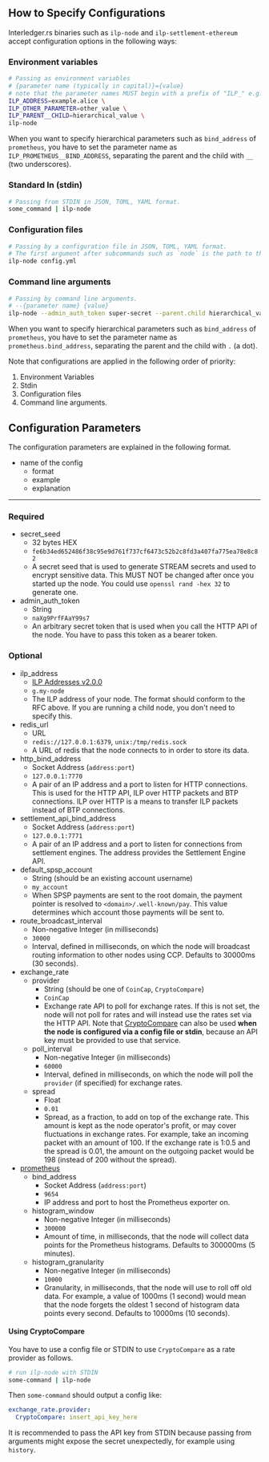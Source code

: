 ## How to Specify Configurations

Interledger.rs binaries such as `ilp-node` and `ilp-settlement-ethereum` accept configuration options in the following ways:

### Environment variables

```bash #
# Passing as environment variables
# {parameter name (typically in capital)}={value}
# note that the parameter names MUST begin with a prefix of "ILP_" e.g. ILP_SECRET_SEED
ILP_ADDRESS=example.alice \
ILP_OTHER_PARAMETER=other_value \
ILP_PARENT__CHILD=hierarchical_value \
ilp-node
```

When you want to specify hierarchical parameters such as `bind_address` of `prometheus`, you have to set the parameter name as `ILP_PROMETHEUS__BIND_ADDRESS`, separating the parent and the child with `__` (two underscores). 

### Standard In (stdin)

```bash #
# Passing from STDIN in JSON, TOML, YAML format.
some_command | ilp-node
```

### Configuration files

```bash #
# Passing by a configuration file in JSON, TOML, YAML format.
# The first argument after subcommands such as `node` is the path to the configuration file.
ilp-node config.yml
```

### Command line arguments

```bash #
# Passing by command line arguments.
# --{parameter name} {value}
ilp-node --admin_auth_token super-secret --parent.child hierarchical_value
```

When you want to specify hierarchical parameters such as `bind_address` of `prometheus`, you have to set the parameter name as `prometheus.bind_address`, separating the parent and the child with `.` (a dot). 

Note that configurations are applied in the following order of priority:
1. Environment Variables
1. Stdin
1. Configuration files
1. Command line arguments.

## Configuration Parameters

The configuration parameters are explained in the following format.

- name of the config
    - format
    - example
    - explanation

---

### Required

- secret_seed
    - 32 bytes HEX
    - `fe6b34ed652486f38c95e9d761f737cf6473c52b2c8fd3a407fa775ea78e8c82`
    - A secret seed that is used to generate STREAM secrets and used to encrypt sensitive data. This MUST NOT be changed after once you started up the node. You could use `openssl rand -hex 32` to generate one.
- admin_auth_token
    - String
    - `naXg9PrfFAaY99s7`
    - An arbitrary secret token that is used when you call the HTTP API of the node. You have to pass this token as a bearer token.

### Optional

- ilp_address
    - [ILP Addresses v2.0.0](https://github.com/interledger/rfcs/blob/master/0015-ilp-addresses/0015-ilp-addresses.md)
    - `g.my-node`
    - The ILP address of your node. The format should conform to the RFC above. If you are running a child node, you don't need to specify this.
- redis_url
    - URL
    - `redis://127.0.0.1:6379`, `unix:/tmp/redis.sock`
    - A URL of redis that the node connects to in order to store its data.
- http_bind_address
    - Socket Address (`address:port`)
    - `127.0.0.1:7770`
    - A pair of an IP address and a port to listen for HTTP connections. This is used for the HTTP API, ILP over HTTP packets and BTP connections. ILP over HTTP is a means to transfer ILP packets instead of BTP connections.
- settlement_api_bind_address
    - Socket Address (`address:port`)
    - `127.0.0.1:7771`
    - A pair of an IP address and a port to listen for connections from settlement engines. The address provides the Settlement Engine API.
- default_spsp_account
    - String (should be an existing account username)
    - `my_account`
    - When SPSP payments are sent to the root domain, the payment pointer is resolved to `<domain>/.well-known/pay`. This value determines which account those payments will be sent to.
- route_broadcast_interval
    - Non-negative Integer (in milliseconds)
    - `30000`
    - Interval, defined in milliseconds, on which the node will broadcast routing information to other nodes using CCP. Defaults to 30000ms (30 seconds).
- exchange_rate
    - provider
        - String (should be one of `CoinCap`, `CryptoCompare`)
        - `CoinCap`
        - Exchange rate API to poll for exchange rates. If this is not set, the node will not poll for rates and will instead use the rates set via the HTTP API. Note that [CryptoCompare](#using-cryptocompare) can also be used **when the node is configured via a config file or stdin**, because an API key must be provided to use that service.
    - poll_interval
        - Non-negative Integer (in milliseconds)
        - `60000`
        - Interval, defined in milliseconds, on which the node will poll the `provider` (if specified) for exchange rates.
    - spread
        - Float
        - `0.01`
        - Spread, as a fraction, to add on top of the exchange rate. This amount is kept as the node operator's profit, or may cover fluctuations in exchange rates. For example, take an incoming packet with an amount of 100. If the exchange rate is 1:0.5 and the spread is 0.01, the amount on the outgoing packet would be 198 (instead of 200 without the spread).
- [prometheus](https://prometheus.io/)
    - bind_address
        - Socket Address (`address:port`)
        - `9654`
        - IP address and port to host the Prometheus exporter on.
    - histogram_window
        - Non-negative Integer (in milliseconds)
        - `300000`
        - Amount of time, in milliseconds, that the node will collect data points for the Prometheus histograms. Defaults to 300000ms (5 minutes).
    - histogram_granularity
        - Non-negative Integer (in milliseconds)
        - `10000`
        - Granularity, in milliseconds, that the node will use to roll off old data. For example, a value of 1000ms (1 second) would mean that the node forgets the oldest 1 second of histogram data points every second. Defaults to 10000ms (10 seconds).

#### Using CryptoCompare 

You have to use a config file or STDIN to use `CryptoCompare` as a rate provider as follows.

```bash #
# run ilp-node with STDIN
some-command | ilp-node
```

Then `some-command` should output a config like:

```yaml
exchange_rate.provider:
  CryptoCompare: insert_api_key_here
```

It is recommended to pass the API key from STDIN because passing from arguments might expose the secret unexpectedly, for example using `history`.
